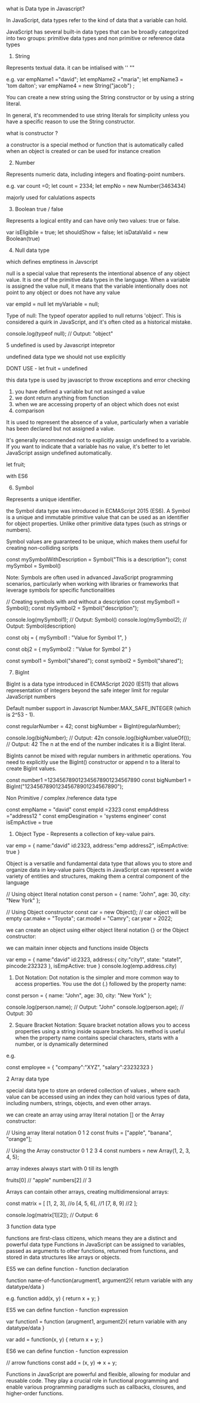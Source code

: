 
what is Data type in Javascript?

In JavaScript, data types refer to the kind of data that a variable can hold.

JavaScript has several built-in data types that can be broadly categorized into two groups: primitive data types and non primitive or reference data types


1. String

Represents textual data. it can be intialised with ''  "" 

e.g. var empName1 ="david";
     let empName2 ="maria";
     let empName3 = 'tom dalton';
     var empName4 = new String("jacob")  ;
    

You can create a new string using the String constructor or by using a string literal.

In general, it's recommended to use string literals for simplicity unless you have a specific reason to use the String constructor.

what is constructor ?

a constructor is a special method or function that is automatically called when an object is created or can be used for instance creation


2. Number 

Represents numeric data, including integers and floating-point numbers.

e.g. var count =0;
     let count = 2334;
     let empNo = new Number(3463434)

majorly used for calulations aspects

3. Boolean   true / false

  Represents a logical entity and can have only two values: true or false.

  var isEligibile = true;
  let shouldShow = false;
  let isDataValid = new Boolean(true)

4. Null  data type

  which defines emptiness in Javscript

  null is a special value that represents the intentional absence of any object value. It is one of the primitive data types in the language. When a variable is assigned the value null, it means that the variable intentionally does not point to any object or does not have any value

  var empId = null
  let myVariable = null;

  Type of null: The typeof operator applied to null returns 'object'. This is considered a quirk in JavaScript, and it's often cited as a historical mistake.

console.log(typeof null); // Output: "object"


5 undefined is used by Javascript intepretor


undefined data type we should not use explicitly

DONT USE - let fruit = undefined

this data type is used by javascript to throw exceptions and error checking

1. you have defined a variable but not assinged a value
2. we dont return anything from function
3. when we are accessing property of an object which does not exist
4. comparison

 It is used to represent the absence of a value, particularly when a variable has been declared but not assigned a value.

 It's generally recommended not to explicitly assign undefined to a variable. If you want to indicate that a variable has no value, it's better to let JavaScript assign undefined automatically.

 let fruit;


 with ES6 

6.  Symbol 

 Represents a unique identifier.  

 the Symbol data type was introduced in ECMAScript 2015 (ES6). A Symbol is a unique and immutable primitive value that can be used as an identifier for object properties. Unlike other primitive data types (such as strings or numbers).

 Symbol values are guaranteed to be unique, which makes them useful for creating non-colliding scripts

 const mySymbolWithDescription = Symbol("This is a description");
 const mySymbol = Symbol()

 Note: Symbols are often used in advanced JavaScript programming scenarios, particularly when working with libraries or frameworks that leverage symbols for specific functionalities


 // Creating symbols with and without a description
const mySymbol1 = Symbol();
const mySymbol2 = Symbol("description");

console.log(mySymbol1);  // Output: Symbol()
console.log(mySymbol2);  // Output: Symbol(description)

const obj = {
    mySymbol1 : "Value for Symbol 1",
}

const obj2 = {
    mySymbol2 : "Value for Symbol 2"
}

const symbol1 = Symbol("shared");
const symbol2 = Symbol("shared");

7. BigInt

BigInt is a data type introduced in ECMAScript 2020 (ES11) that allows representation of integers beyond the safe integer limit for regular JavaScript numbers

Default number support in Javascript  Number.MAX_SAFE_INTEGER (which is 2^53 - 1).

const regularNumber = 42;
const bigNumber = BigInt(regularNumber); 

console.log(bigNumber); // Output: 42n
console.log(bigNumber.valueOf()); // Output: 42
The n at the end of the number indicates it is a BigInt literal.

BigInts cannot be mixed with regular numbers in arithmetic operations. You need to explicitly use the BigInt() constructor or append n to a literal to create BigInt values.

const number1 =123456789012345678901234567890
const bigNumber1 = BigInt("123456789012345678901234567890");


Non Primitive / complex /reference data type

const empName = "david"
const empId  =2323
const empAddress ="address12 "
const empDesgination = 'systems engineer'
const isEmpActive = true


1. Object Type - Represents a collection of key-value pairs.

var emp = {
    name:"david"
    id:2323,
    address:"emp address2",
    isEmpActive: true
}

Object is a versatile and fundamental data type that allows you to store and organize data in key-value pairs Objects in JavaScript can represent a wide variety of entities and structures, making them a central component of the language

// Using object literal notation
const person = {
  name: "John",
  age: 30,
  city: "New York"
};

// Using Object constructor
const car = new Object(); // car object will be empty
car.make = "Toyota";
car.model = "Camry";
car.year = 2022;

we  can create an object using either object literal notation {} or the Object constructor:


we can maitain inner objects and functions inside Objects

var emp = {
    name:"david"
    id:2323,
    address:{
        city:"city1",
        state: "state1",
        pincode:232323
    },
    isEmpActive: true
}
console.log(emp.address.city)

1. Dot Notation:
Dot notation is the simpler and more common way to access properties. You use the dot (.) followed by the property name:

const person = {
  name: "John",
  age: 30,
  city: "New York"
};

console.log(person.name);  // Output: "John"
console.log(person.age);   // Output: 30


2. Square Bracket Notation:
Square bracket notation allows you to access properties using a string inside square brackets. his method is useful when the property name contains special characters, starts with a number, or is dynamically determined

e.g.

const employee = {
    "company":"XYZ",
    "salary":23232323
}


2 Array data type

 special data type to store an ordered collection of values ,
 where each value can be accessed using an index they can hold various types of data, including numbers, strings, objects, and even other arrays.

 we can create an array using array literal notation [] or the Array constructor:

 // Using array literal notation
                  0        1        2
const fruits = ["apple", "banana", "orange"];

// Using the Array constructor
                          0  1  2  3 4
const numbers = new Array(1, 2, 3, 4, 5);

array indexes always start with 0 till its length

fruits[0] // "apple"
numbers[2] // 3

Arrays can contain other arrays, creating multidimensional arrays:

const matrix = [
  [1, 2, 3],  //o
  [4, 5, 6],  //1 
  [7, 8, 9]   //2
];

console.log(matrix[1][2]);  // Output: 6


3 function data type


functions are first-class citizens, which means they are a distinct and powerful data type Functions in JavaScript can be assigned to variables, passed as arguments to other functions, returned from functions, and stored in data structures like arrays or objects.


ES5 we can define function - function declaration 

function name-of-function(arugment1, argument2){
    return variable with any datatype/data
}

e.g. function add(x, y) {
  return x + y;
} 

ES5 we can define function - function expression 

var function1  = function (arugment1, argument2){
    return variable with any datatype/data
}


var add =  function(x, y) {
  return x + y;
} 


ES6 we can define function - function expression 

// arrow functions
const add =  (x, y) =>  x + y;


Functions in JavaScript are powerful and flexible, allowing for modular and reusable code. They play a crucial role in functional programming and enable various programming paradigms such as callbacks, closures, and higher-order functions.
